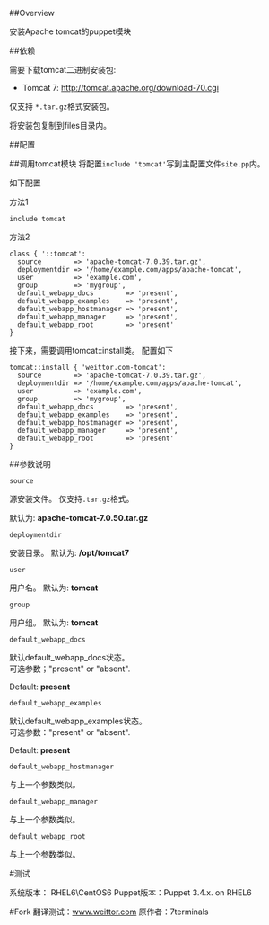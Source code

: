 
##Overview

安装Apache tomcat的puppet模块


##依赖

需要下载tomcat二进制安装包:

 * Tomcat 7:  <http://tomcat.apache.org/download-70.cgi>

仅支持 `*.tar.gz`格式安装包。
 
将安装包复制到files目录内。
  

##配置

##调用tomcat模块
将配置`include 'tomcat'`写到主配置文件`site.pp`内。

如下配置

方法1
    
```puppet
include tomcat
```
方法2

```puppet
class { '::tomcat':
  source        => 'apache-tomcat-7.0.39.tar.gz',
  deploymentdir => '/home/example.com/apps/apache-tomcat',
  user          => 'example.com',
  group         => 'mygroup',
  default_webapp_docs        => 'present',
  default_webapp_examples    => 'present',
  default_webapp_hostmanager => 'present',
  default_webapp_manager     => 'present',
  default_webapp_root        => 'present'
}
```


接下来，需要调用tomcat::install类。
配置如下

```puppet
tomcat::install { 'weittor.com-tomcat':
  source        => 'apache-tomcat-7.0.39.tar.gz',
  deploymentdir => '/home/example.com/apps/apache-tomcat',
  user          => 'example.com',
  group         => 'mygroup',
  default_webapp_docs        => 'present',
  default_webapp_examples    => 'present',
  default_webapp_hostmanager => 'present',
  default_webapp_manager     => 'present',
  default_webapp_root        => 'present'
}
```

##参数说明

`source`

源安装文件。
仅支持`.tar.gz`格式。

默认为: **apache-tomcat-7.0.50.tar.gz**

`deploymentdir`

安装目录。
默认为: **/opt/tomcat7**

`user`

用户名。
默认为: **tomcat**

`group`

用户组。
默认为: **tomcat**

`default_webapp_docs`

默认default_webapp_docs状态。   
可选参数；"present" or "absent".

Default: **present**

`default_webapp_examples`

默认default_webapp_examples状态。      
可选参数："present" or "absent".

Default: **present**

`default_webapp_hostmanager`

与上一个参数类似。

`default_webapp_manager`

与上一个参数类似。

`default_webapp_root`

与上一个参数类似。


#测试

系统版本： RHEL6\CentOS6
Puppet版本：Puppet 3.4.x. on RHEL6

#Fork
翻译测试：www.weittor.com
原作者：7terminals

